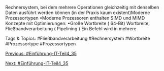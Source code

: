 Rechnersystem, bei dem mehrere Operationen gleichzeitig mit denselben Daten ausführt werden 
können (in der Praxis kaum existent)Moderne Prozessortypen
•Moderne Prozessoren enthalten SIMD und MIMD Konzepte mit 
Optimierungen:
•Große Wortbreite ( 64-Bit) Wortbreite, Fließbandverarbeitung ( Pipelining ) Ein Befehl wird in mehrere 

   Tags & Topics:
   #Fließbandverarbeitung
   #Rechnersystem
   #Wortbreite
   #Prozessortype
   #Prozessortypen

[Previous: #Einführung-IT-Teil4_35](Einführung-IT-Teil4_35.md)

[Next: #Einführung-IT-Teil4_35](Einführung-IT-Teil4_35.md)